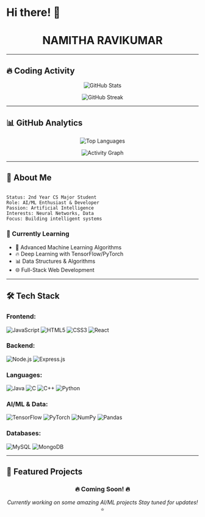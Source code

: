 # Hi there! 👋

<!-- Main Title -->
<h1 align="center"> NAMITHA RAVIKUMAR </h1>


---

## 🔥 Coding Activity

<div align="center">
  
![GitHub Stats](https://github-readme-stats.vercel.app/api?username=namitha-022&show_icons=true&theme=tokyonight&hide_border=true&bg_color=0D1117)

![GitHub Streak](https://streak-stats.demolab.com/?user=namitha-022&theme=tokyonight&hide_border=true&background=0D1117)

</div>

---

## 📊 GitHub Analytics

<div align="center">
  
![Top Languages](https://github-readme-stats.vercel.app/api/top-langs/?username=namitha-022&layout=compact&theme=tokyonight&hide_border=true&bg_color=0D1117)

![Activity Graph](https://github-readme-activity-graph.vercel.app/graph?username=namitha-022&theme=tokyo-night&hide_border=true&bg_color=0D1117)

</div>

---

## 🚀 About Me

```

Status: 2nd Year CS Major Student         
Role: AI/ML Enthusiast & Developer 
Passion: Artificial Intelligence   
Interests: Neural Networks, Data
Focus: Building intelligent systems
```

### 🎯 Currently Learning
- 🧠 Advanced Machine Learning Algorithms
- 🔥 Deep Learning with TensorFlow/PyTorch  
- 📊 Data Structures & Algorithms
- 🌐 Full-Stack Web Development

---

## 🛠️ Tech Stack

### **Frontend:**
![JavaScript](https://img.shields.io/badge/-JavaScript-F7DF1E?style=flat-square&logo=javascript&logoColor=black)
![HTML5](https://img.shields.io/badge/-HTML5-E34F26?style=flat-square&logo=html5&logoColor=white)
![CSS3](https://img.shields.io/badge/-CSS3-1572B6?style=flat-square&logo=css3)
![React](https://img.shields.io/badge/-React-61DAFB?style=flat-square&logo=react&logoColor=black)

### **Backend:**
![Node.js](https://img.shields.io/badge/-Node.js-339933?style=flat-square&logo=node.js&logoColor=white)
![Express.js](https://img.shields.io/badge/-Express.js-000000?style=flat-square&logo=express&logoColor=white)

### **Languages:**
![Java](https://img.shields.io/badge/-Java-007396?style=flat-square&logo=java&logoColor=white)
![C](https://img.shields.io/badge/-C-A8B9CC?style=flat-square&logo=c&logoColor=black)
![C++](https://img.shields.io/badge/-C++-00599C?style=flat-square&logo=cplusplus&logoColor=white)
![Python](https://img.shields.io/badge/-Python-3776AB?style=flat-square&logo=python&logoColor=white)

### **AI/ML & Data:**
![TensorFlow](https://img.shields.io/badge/-TensorFlow-FF6F00?style=flat-square&logo=tensorflow&logoColor=white)
![PyTorch](https://img.shields.io/badge/-PyTorch-EE4C2C?style=flat-square&logo=pytorch&logoColor=white)
![NumPy](https://img.shields.io/badge/-NumPy-013243?style=flat-square&logo=numpy&logoColor=white)
![Pandas](https://img.shields.io/badge/-Pandas-150458?style=flat-square&logo=pandas&logoColor=white)

### **Databases:**
![MySQL](https://img.shields.io/badge/-MySQL-4479A1?style=flat-square&logo=mysql&logoColor=white)
![MongoDB](https://img.shields.io/badge/-MongoDB-47A248?style=flat-square&logo=mongodb&logoColor=white)

---

## 🌟 Featured Projects

<div align="center">

### 🔥 Coming Soon! 🔥
*Currently working on some amazing AI/ML projects*
*Stay tuned for updates!* ⭐

</div>

